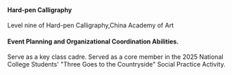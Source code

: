 #### Hard-pen Calligraphy

Level nine of Hard-pen Calligraphy,China Academy of Art

#### Event Planning and Organizational Coordination Abilities. 

Serve as a key class cadre.
Served as a core member in the 2025 National College Students' "Three Goes to the Countryside" Social Practice Activity.
